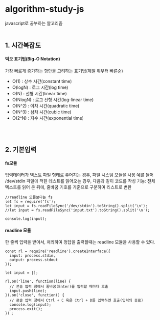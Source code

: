 # algorithm-study-js

javascript로 공부하는 알고리즘
<br><br>
## 1. 시간복잡도

#### 빅오 표기법(Big-O Notation)

가장 빠르게 증가하는 항만을 고려하는 표기법(제일 위부터 빠른순)

- O(1) : 상수 시간(constant time)
- O(logN) : 로그 시간(log time)
- O(N) : 선형 시간(linear time)
- O(NlogN) : 로그 선형 시간(log-linear time)
- O(N^2) : 이차 시간(quadratic time)
- O(N^3) : 삼차 시간(cubic time)
- O(2^N) : 지수 시간(exponential time)

<br><br>

## 2. 기본입력

#### fs모듈 
입력데이터가 텍스트 파일 형태로 주어지는 경우, 파일 시스템 모듈을 사용
예를 들어 /dev/stdin 파일에 적힌 테스트를 읽어오는 경우, 다음과 같이 코드를 작성
기능: 전체 텍스트를 읽어 온 뒤에, 줄바꿈 기호를 기준으로 구분하여 리스트로 변환

```
//readline 모듈보다는 fs
let fs = require('fs');
let input = fs.readFileSync('/dev/stdin').toString().split('\n');
//let input = fs.readFileSync('input.txt').toString().split('\n');

console.log(input);

```

#### readline 모듈
한 줄씩 입력을 받아서, 처리하여 정답을 출력할때는 readline 모듈을 사용할 수 있다.

```
const rl = require('readline').createInterface({
  input: process.stdin,
  output: process.stdout
});

let input = |];

rl.on('line', function(line) {
  // 콘솔 입력 창에서 줄바꿈(Enter)를 입력할 때마다 호출
  input.push(line);
}).on('close', function() {
  // 콘솔 입력 창에서 Ctrl + C 혹은 Ctrl + D를 입력하면 호출(입력의 종료)
  console.log(input);
  process.exit();
}) ;

```


